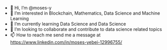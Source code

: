- 👋 Hi, I’m @moses-y
- 👀 I’m interested in Blockchain, Mathematics, Data Science and Machine Learning 
- 🌱 I’m currently learning Data Science and Data Science
- 💞️ I’m looking to collaborate and contribute to data science related topics
- 📫 How to reach me send me a message at https://www.linkedin.com/in/moses-yebei-12996755/

<!---
moses-y/moses-y is a ✨ special ✨ repository because its `README.md` (this file) appears on your GitHub profile.
You can click the Preview link to take a look at your changes.
--->
